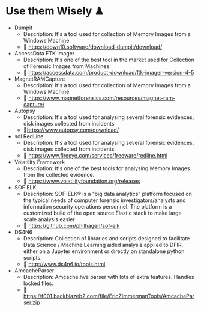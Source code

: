 # Use them Wisely ♟
* Dumpit 
  * Description: It's a tool used for collection of Memory Images from a Windows Machine
  * 🔗 https://down10.software/download-dumpit/download/
* AccessData FTK Imager 
  * Description: It's one of the best tool in the market used for Collection of Forensic Images from Machines.
  * 🔗 https://accessdata.com/product-download/ftk-imager-version-4-5
* MagnetRAMCapture 
  * Description: It's a tool used for collection of Memory Images from a Windows Machine
  * 🔗 https://www.magnetforensics.com/resources/magnet-ram-capture/
* Autopsy
  *  Description: It's a tool used for analysing several forensic evidences, disk images collected from incidents
  * 🔗https://www.autopsy.com/download/
* sdl RedLine
  *  Description: It's a tool used for analysing several forensic evidences, disk images collected from incidents
  * 🔗 https://www.fireeye.com/services/freeware/redline.html
* Volatility Framework 
  *  Description: It's one of the best tools for analysing Memory Images from the collected evidence.
  * 🔗 https://www.volatilityfoundation.org/releases
* SOF ELK
  * Description: SOF-ELK® is a “big data analytics” platform focused on the typical needs of computer forensic investigators/analysts and information security operations personnel. The platform is a customized build of the open source Elastic stack to make large scale analysis easier 
  * 🔗 https://github.com/philhagen/sof-elk
* DS4N6
  * Description: Collection of libraries and scripts designed to facilitate Data Science / Machine Learning aided analysis applied to DFIR, either on a Jupyter environment or directly on standalone python scripts.
  * 🔗 http://www.ds4n6.io/tools.html
* AmcacheParser
  * Description: Amcache.hve parser with lots of extra features. Handles locked files.
  * 🔗 https://f001.backblazeb2.com/file/EricZimmermanTools/AmcacheParser.zip

